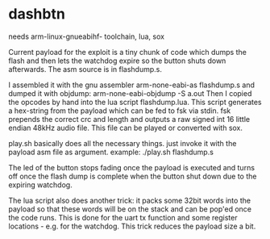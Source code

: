 # dashbtn
needs arm-linux-gnueabihf- toolchain, lua, sox

Current payload for the exploit is a tiny chunk of code which dumps
the flash and then lets the watchdog expire so the button shuts down
afterwards. The asm source is in flashdump.s.

I assembled it with the gnu assembler arm-none-eabi-as flashdump.s and
dumped it with objdump: arm-none-eabi-objdump -S a.out
Then I copied the opcodes by hand into the lua script flashdump.lua.
This script generates a hex-string from the payload which can be fed
to fsk via stdin. fsk prepends the correct crc and length and outputs
a raw signed int 16 little endian 48kHz audio file. This file can be
played or converted with sox.

play.sh basically does all the necessary things.
just invoke it with the payload asm file as argument.
example: ./play.sh flashdump.s

The led of the button stops fading once the payload is executed and
turns off once the flash dump is complete when the button shut down
due to the expiring watchdog.

The lua script also does another trick: it packs some 32bit words into
the payload so that these words will be on the stack and can be pop'ed
once the code runs. This is done for the uart tx function and some
register locations - e.g. for the watchdog. This trick reduces the
payload size a bit.
